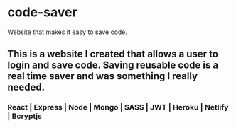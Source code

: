 # code-saver
Website that makes it easy to save code.

## This is a website I created that allows a user to login and save code. Saving reusable code is a real time saver and was something I really needed.

### React | Express | Node | Mongo | SASS | JWT | Heroku | Netlify | Bcryptjs
